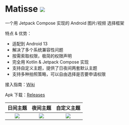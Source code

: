 # Matisse [![](https://jitpack.io/v/leavesCZY/Matisse.svg)](https://jitpack.io/#leavesCZY/Matisse)

一个用 Jetpack Compose 实现的 Android 图片/视频 选择框架

特点 & 优势：

- 适配到 Android 13
- 解决了多个系统兼容性问题
- 按需索取权限，极简的权限声明
- 完全用 Kotlin & Jetpack Compose 实现
- 支持自定义主题，提供了日夜间两套默认主题
- 支持多种拍照策略，可以自由选择是否要申请权限

接入指南：[Wiki](https://github.com/leavesCZY/Matisse/wiki)

Apk 下载：[Releases](https://github.com/leavesCZY/Matisse/releases)

|                           日间主题                           |                           夜间主题                           |                          自定义主题                          |
| :----------------------------------------------------------: | :----------------------------------------------------------: | :----------------------------------------------------------: |
| ![](https://user-images.githubusercontent.com/30774063/221350097-6ef7343a-379a-4715-a86f-ea9e67674560.jpg) | ![](https://user-images.githubusercontent.com/30774063/221350113-251f2e7a-27dc-434b-b578-95e79267aae3.jpg) | ![](https://user-images.githubusercontent.com/30774063/221350303-07c065da-de5b-4550-ad89-92a1bfffba4d.jpg) |